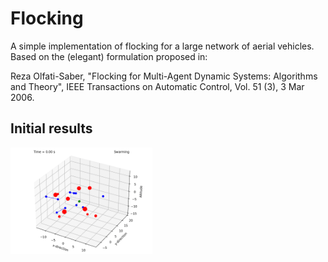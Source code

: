 # Flocking

A simple implementation of flocking for a large network of aerial vehicles. Based on the (elegant) formulation proposed in:

Reza Olfati-Saber, "Flocking for Multi-Agent Dynamic Systems: Algorithms and Theory", IEEE Transactions on Automatic Control, 
Vol. 51 (3), 3 Mar 2006.

## Initial results

<p float="center">
  <img src="https://github.com/tjards/flocking_network/blob/master/Figs/animation_worx.gif" width="45%" />
</p>

<div align="left"> 


